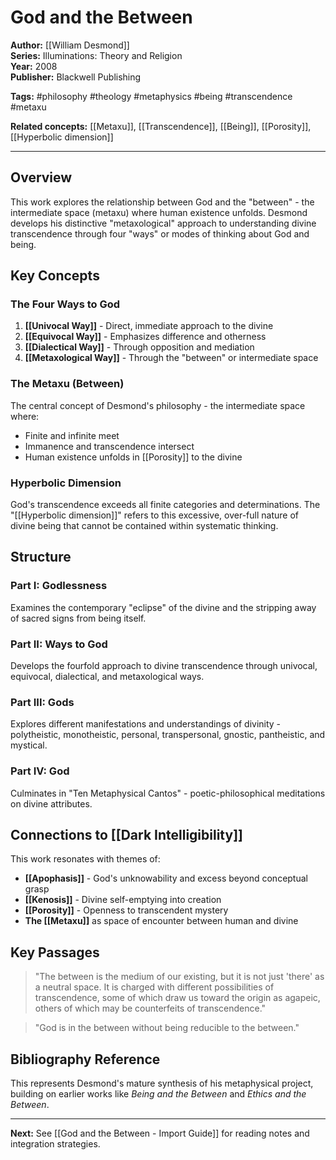 # God and the Between

**Author:** [[William Desmond]]  
**Series:** Illuminations: Theory and Religion  
**Year:** 2008  
**Publisher:** Blackwell Publishing  

**Tags:** #philosophy #theology #metaphysics #being #transcendence #metaxu

**Related concepts:** [[Metaxu]], [[Transcendence]], [[Being]], [[Porosity]], [[Hyperbolic dimension]]

---

## Overview

This work explores the relationship between God and the "between" - the intermediate space (metaxu) where human existence unfolds. Desmond develops his distinctive "metaxological" approach to understanding divine transcendence through four "ways" or modes of thinking about God and being.

## Key Concepts

### The Four Ways to God

1. **[[Univocal Way]]** - Direct, immediate approach to the divine
2. **[[Equivocal Way]]** - Emphasizes difference and otherness  
3. **[[Dialectical Way]]** - Through opposition and mediation
4. **[[Metaxological Way]]** - Through the "between" or intermediate space

### The Metaxu (Between)

The central concept of Desmond's philosophy - the intermediate space where:
- Finite and infinite meet
- Immanence and transcendence intersect  
- Human existence unfolds in [[Porosity]] to the divine

### Hyperbolic Dimension

God's transcendence exceeds all finite categories and determinations. The "[[Hyperbolic dimension]]" refers to this excessive, over-full nature of divine being that cannot be contained within systematic thinking.

## Structure

### Part I: Godlessness
Examines the contemporary "eclipse" of the divine and the stripping away of sacred signs from being itself.

### Part II: Ways to God  
Develops the fourfold approach to divine transcendence through univocal, equivocal, dialectical, and metaxological ways.

### Part III: Gods
Explores different manifestations and understandings of divinity - polytheistic, monotheistic, personal, transpersonal, gnostic, pantheistic, and mystical.

### Part IV: God
Culminates in "Ten Metaphysical Cantos" - poetic-philosophical meditations on divine attributes.

## Connections to [[Dark Intelligibility]]

This work resonates with themes of:
- **[[Apophasis]]** - God's unknowability and excess beyond conceptual grasp
- **[[Kenosis]]** - Divine self-emptying into creation  
- **[[Porosity]]** - Openness to transcendent mystery
- **The [[Metaxu]]** as space of encounter between human and divine

## Key Passages

> "The between is the medium of our existing, but it is not just 'there' as a neutral space. It is charged with different possibilities of transcendence, some of which draw us toward the origin as agapeic, others of which may be counterfeits of transcendence."

> "God is in the between without being reducible to the between."

## Bibliography Reference

This represents Desmond's mature synthesis of his metaphysical project, building on earlier works like *Being and the Between* and *Ethics and the Between*.

---

**Next:** See [[God and the Between - Import Guide]] for reading notes and integration strategies.